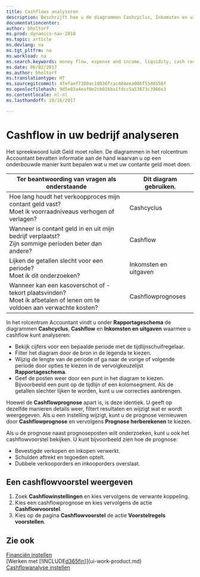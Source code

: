 ```yaml
---
title: Cashflows analyseren
description: Beschrijft hoe u de diagrammen Cashcyclus, Inkomsten en uitgaven, Cashflow, en Cashflowprognose gebruikt om verleden en toekomstige stroom van geld in en uit uw bedrijf te analyseren.
documentationcenter: 
author: bholtorf
ms.prod: dynamics-nav-2018
ms.topic: article
ms.devlang: na
ms.tgt_pltfrm: na
ms.workload: na
ms.search.keywords: money flow, expense and income, liquidity, cash receipts minus cash payments, Cartera
ms.date: 06/02/2017
ms.author: bholtorf
ms.translationtype: HT
ms.sourcegitcommit: 4fefaef7380ac10836fcac404eea006f55d8556f
ms.openlocfilehash: 9d5e83a4eaf0e2cb016ba1fdcc5a53873c3966e3
ms.contentlocale: nl-nl
ms.lasthandoff: 10/16/2017

---
```

# <a name="analyzing-cash-flow-in-your-company"></a>Cashflow in uw bedrijf analyseren
Het spreekwoord luidt Geld moet rollen. De diagrammen in het rolcentrum Accountant bevatten informatie aan de hand waarvan u op een onderbouwde manier kunt bepalen wat u met uw contante geld moet doen.  

| Ter beantwoording van vragen als onderstaande | Dit diagram gebruiken. |
| --- | --- |
| Hoe lang houdt het verkoopproces mijn contant geld vast?</br> Moet ik voorraadniveaus verhogen of verlagen? |Cashcyclus |
| Wanneer is contant geld in en uit mijn bedrijf verplaatst?</br> Zijn sommige perioden beter dan andere? |Cashflow |
| Lijken de getallen slecht voor een periode?</br> Moet ik dit onderzoeken? |Inkomsten en uitgaven |
| Wanneer kan een kasoverschot of -tekort plaatsvinden?</br> Moet ik afbetalen of lenen om te voldoen aan verwachte kosten? |Cashflowprognoses |

In het rolcentrum Accountant vindt u onder **Rapportageschema** de diagrammen **Cashcyclus**, **Cashflow** en **Inkomsten en uitgaven** waarmee u cashflow kunt analyseren:  

* Bekijk cijfers voor een bepaalde periode met de tijdlijnschuifregelaar.  
* Filter het diagram door de bron in de legenda te kiezen.  
* Wijzig de lengte van de periode of ga naar de vorige of volgende periode door opties te kiezen in de vervolgkeuzelijst **Rapportageschema**.  
* Geef de posten weer door een punt in het diagram te kiezen. Bijvoorbeeld een punt op de tijdlijn of een kolomsegment. Als de getallen slechter lijken te worden, kunt u uw correcties aanbrengen.  

Hoewel de **Cashflowprognose** apart is, is deze identiek. U geeft op dezelfde manieren details weer, filtert resultaten en wijzigt wat er wordt weergegeven. Als u een instelling wijzigt, kunt u de prognose vernieuwen door **Cashflowprognose** en vervolgens **Prognose herberekenen** te kiezen.

Als u de prognose naast prognoseposten wilt onderzoeken, kunt u ook het cashflowvoorstel bekijken. U kunt bijvoorbeeld zien hoe de prognose:

* Bevestigde verkopen en inkopen verwerkt.  
* Schulden aftrekt en tegoeden optelt.  
* Dubbele verkooporders en inkooporders overslaat.  

## <a name="to-view-a-cash-flow-worksheet"></a>Een cashflowvoorstel weergeven
1. Zoek **Cashflowinstellingen** en kies vervolgens de verwante koppeling.  
2. Kies een cashflowprognose en kies vervolgens de actie **Cashflowvoorstel**.  
3. Kies op de pagina **Cashflowvoorstel** de actie **Voorstelregels voorstellen**.  

## <a name="see-also"></a>Zie ook
[Financiën instellen](finance-setup-finance.md)  
[Werken met [!INCLUDE[d365fin](includes/d365fin_md.md)]](ui-work-product.md)  
[Cashflowanalyse instellen](finance-setup-cash-flow-analyses.md)  

